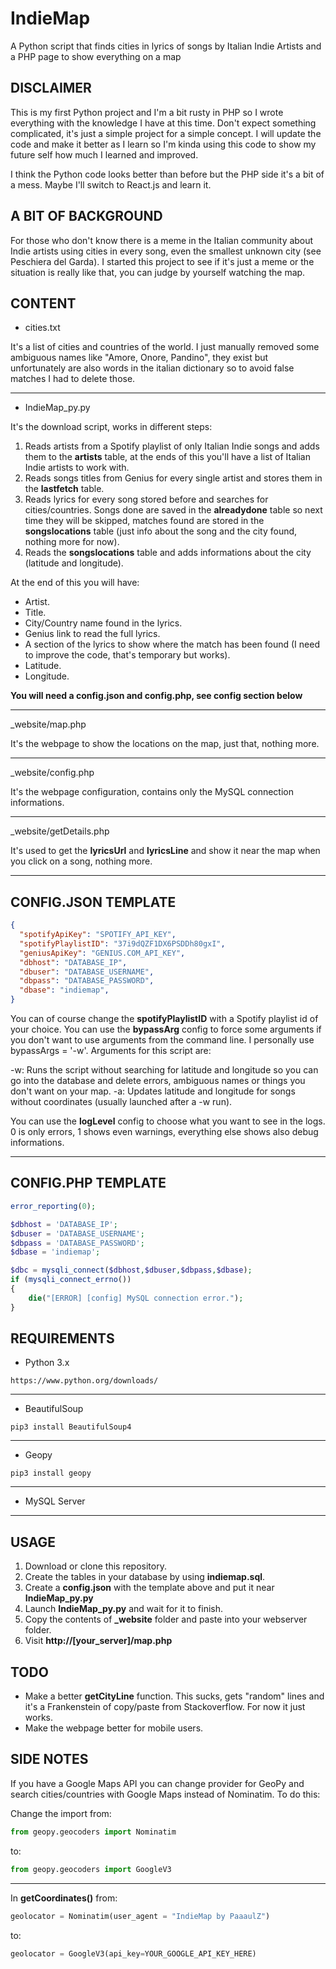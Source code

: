 # IndieMap
A Python script that finds cities in lyrics of songs by Italian Indie Artists and a PHP page to show everything on a map

## DISCLAIMER

This is my first Python project and I'm a bit rusty in PHP so I wrote everything with the knowledge I have at this time. Don't expect something complicated, it's just a simple project for a simple concept. I will update the code and make it better as I learn so I'm kinda using this code to show my future self how much I learned and improved.

I think the Python code looks better than before but the PHP side it's a bit of a mess. Maybe I'll switch to React.js and learn it.


## A BIT OF BACKGROUND

For those who don't know there is a meme in the Italian community about Indie artists using cities in every song, even the smallest unknown city (see Peschiera del Garda). I started this project to see if it's just a meme or the situation is really like that, you can judge by yourself watching the map.

## CONTENT

- cities.txt

It's a list of cities and countries of the world. I just manually removed some ambiguous names like "Amore, Onore, Pandino", they exist but unfortunately are also words in the italian dictionary so to avoid false matches I had to delete those.


---

- IndieMap_py.py

It's the download script, works in different steps:

1) Reads artists from a Spotify playlist of only Italian Indie songs and adds them to the **artists** table, at the ends of this you'll have a list of Italian Indie artists to work with.
2) Reads songs titles from Genius for every single artist and stores them in the **lastfetch** table.
3) Reads lyrics for every song stored before and searches for cities/countries. Songs done are saved in the **alreadydone** table so next time they will be skipped, matches found are stored in the **songslocations** table (just info about the song and the city found, nothing more for now).
4) Reads the **songslocations** table and adds informations about the city (latitude and longitude).

At the end of this you will have:

- Artist.
- Title.
- City/Country name found in the lyrics.
- Genius link to read the full lyrics.
- A section of the lyrics to show where the match has been found (I need to improve the code, that's temporary but works).
- Latitude.
- Longitude.

**You will need a config.json and config.php, see config section below**

---

_website/map.php

It's the webpage to show the locations on the map, just that, nothing more.

---

_website/config.php

It's the webpage configuration, contains only the MySQL connection informations.

---

_website/getDetails.php

It's used to get the **lyricsUrl** and **lyricsLine** and show it near the map when you click on a song, nothing more.

---

## CONFIG.JSON TEMPLATE

```json
{
  "spotifyApiKey": "SPOTIFY_API_KEY",
  "spotifyPlaylistID": "37i9dQZF1DX6PSDDh80gxI",
  "geniusApiKey": "GENIUS.COM_API_KEY",
  "dbhost": "DATABASE_IP",
  "dbuser": "DATABASE_USERNAME",
  "dbpass": "DATABASE_PASSWORD",
  "dbase": "indiemap",
}
```

You can of course change the **spotifyPlaylistID** with a Spotify playlist id of your choice.
You can use the **bypassArg** config to force some arguments if you don't want to use arguments from the command line. I personally use bypassArgs = '-w'. Arguments for this script are:

-w: Runs the script without searching for latitude and longitude so you can go into the database and delete errors, ambiguous names or things you don't want on your map.
-a: Updates latitude and longitude for songs without coordinates (usually launched after a -w run).

You can use the **logLevel** config to choose what you want to see in the logs. 0 is only errors, 1 shows even warnings, everything else shows also debug informations.

---

## CONFIG.PHP TEMPLATE

```php
error_reporting(0);

$dbhost = 'DATABASE_IP';
$dbuser = 'DATABASE_USERNAME';
$dbpass = 'DATABASE_PASSWORD';
$dbase = 'indiemap';

$dbc = mysqli_connect($dbhost,$dbuser,$dbpass,$dbase);
if (mysqli_connect_errno())
{
    die("[ERROR] [config] MySQL connection error.");
}
```

## REQUIREMENTS

- Python 3.x

`https://www.python.org/downloads/`

---

- BeautifulSoup

`pip3 install BeautifulSoup4`

---

- Geopy

`pip3 install geopy`

---

- MySQL Server

---

## USAGE

1) Download or clone this repository.
2) Create the tables in your database by using **indiemap.sql**.
3) Create a **config.json** with the template above and put it near **IndieMap_py.py**
4) Launch **IndieMap_py.py** and wait for it to finish.
5) Copy the contents of **_website** folder and paste into your webserver folder.
6) Visit **http://[your_server]/map.php**

## TODO

- Make a better **getCityLine** function. This sucks, gets "random" lines and it's a Frankenstein of copy/paste from Stackoverflow. For now it just works.
- Make the webpage better for mobile users.

## SIDE NOTES

If you have a Google Maps API you can change provider for GeoPy and search cities/countries with Google Maps instead of Nominatim. To do this:

Change the import from:

```python
from geopy.geocoders import Nominatim
```

to:

```python
from geopy.geocoders import GoogleV3
```

---

In **getCoordinates()** from:

```python
geolocator = Nominatim(user_agent = "IndieMap by PaaaulZ")
```

to:

```python
geolocator = GoogleV3(api_key=YOUR_GOOGLE_API_KEY_HERE)
```
